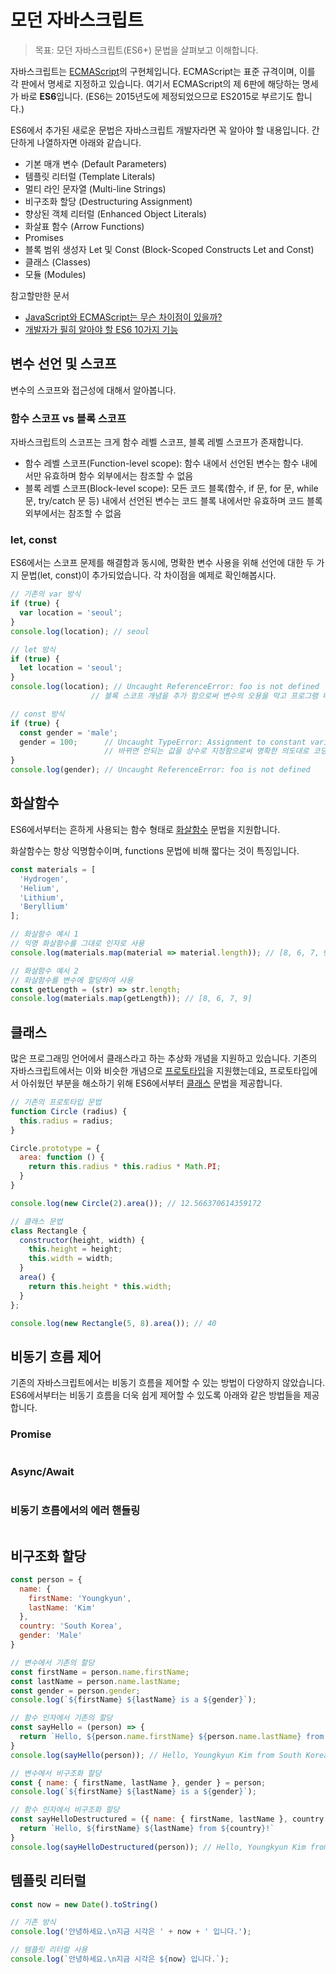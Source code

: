 # 모던 자바스크립트

> 목표: 모던 자바스크립트(ES6+) 문법을 살펴보고 이해합니다.

자바스크립트는 [ECMAScript](https://ko.wikipedia.org/wiki/ECMA%EC%8A%A4%ED%81%AC%EB%A6%BD%ED%8A%B8)의 구현체입니다. ECMAScript는 표준 규격이며, 이를 각 판에서 명세로 지정하고 있습니다. 여기서 ECMAScript의 제 6판에 해당하는 명세가 바로 **ES6**입니다. (ES6는 2015년도에 제정되었으므로 ES2015로 부르기도 합니다.)

ES6에서 추가된 새로운 문법은 자바스크립트 개발자라면 꼭 알아야 할 내용입니다. 간단하게 나열하자면 아래와 같습니다.

- 기본 매개 변수 (Default Parameters)
- 템플릿 리터럴 (Template Literals)
- 멀티 라인 문자열 (Multi-line Strings)
- 비구조화 할당 (Destructuring Assignment)
- 향상된 객체 리터럴 (Enhanced Object Literals)
- 화살표 함수 (Arrow Functions)
- Promises
- 블록 범위 생성자 Let 및 Const (Block-Scoped Constructs Let and Const)
- 클래스 (Classes)
- 모듈 (Modules)

참고할만한 문서
- [JavaScript와 ECMAScript는 무슨 차이점이 있을까?](https://wormwlrm.github.io/2018/10/03/What-is-the-difference-between-javascript-and-ecmascript.html)
- [개발자가 필히 알아야 할 ES6 10가지 기능](https://blog.asamaru.net/2017/08/14/top-10-es6-features/)

## 변수 선언 및 스코프

변수의 스코프와 접근성에 대해서 알아봅니다.

### 함수 스코프 vs 블록 스코프

자바스크립트의 스코프는 크게 함수 레벨 스코프, 블록 레벨 스코프가 존재합니다.

- 함수 레벨 스코프(Function-level scope): 함수 내에서 선언된 변수는 함수 내에서만 유효하며 함수 외부에서는 참조할 수 없음
- 블록 레벨 스코프(Block-level scope): 모든 코드 블록(함수, if 문, for 문, while 문, try/catch 문 등) 내에서 선언된 변수는 코드 블록 내에서만 유효하며 코드 블록 외부에서는 참조할 수 없음

### let, const

ES6에서는 스코프 문제를 해결함과 동시에, 명확한 변수 사용을 위해 선언에 대한 두 가지 문법(let, const)이 추가되었습니다. 각 차이점을 예제로 확인해봅시다.

```javascript
// 기존의 var 방식
if (true) {
  var location = 'seoul';
}
console.log(location); // seoul

// let 방식
if (true) {
  let location = 'seoul';
}
console.log(location); // Uncaught ReferenceError: foo is not defined
                  // 블록 스코프 개념을 추가 함으로써 변수의 오용을 막고 프로그램 버그를 줄일 수 있습니다.

// const 방식
if (true) {
  const gender = 'male';
  gender = 100;      // Uncaught TypeError: Assignment to constant variable
                     // 바뀌면 안되는 값을 상수로 지정함으로써 명확한 의도대로 코딩하고 버그를 줄일 수 있습니다.
}
console.log(gender); // Uncaught ReferenceError: foo is not defined
```

## 화살함수

ES6에서부터는 흔하게 사용되는 함수 형태로 [화살함수](https://developer.mozilla.org/en-US/docs/Web/JavaScript/Reference/Functions/Arrow_functions) 문법을 지원합니다.

화살함수는 항상 익명함수이며, functions 문법에 비해 짧다는 것이 특징입니다.

```javascript
const materials = [
  'Hydrogen',
  'Helium',
  'Lithium',
  'Beryllium'
];

// 화살함수 예시 1
// 익명 화살함수를 그대로 인자로 사용
console.log(materials.map(material => material.length)); // [8, 6, 7, 9]

// 화살함수 예시 2
// 화살함수를 변수에 할당하여 사용
const getLength = (str) => str.length;
console.log(materials.map(getLength)); // [8, 6, 7, 9]
```

## 클래스

많은 프로그래밍 언어에서 클래스라고 하는 추상화 개념을 지원하고 있습니다. 기존의 자바스크립트에서는 이와 비슷한 개념으로 [프로토타입](https://developer.mozilla.org/ko/docs/Web/JavaScript/Guide/Inheritance_and_the_prototype_chain)을 지원했는데요, 프로토타입에서 아쉬웠던 부분을 해소하기 위해 ES6에서부터 [클래스](https://developer.mozilla.org/ko/docs/Web/JavaScript/Reference/Classes) 문법을 제공합니다.

```javascript
// 기존의 프로토타입 문법
function Circle (radius) {
  this.radius = radius;
}

Circle.prototype = {
  area: function () {
    return this.radius * this.radius * Math.PI;
  }
}

console.log(new Circle(2).area()); // 12.566370614359172

// 클래스 문법
class Rectangle {
  constructor(height, width) {
    this.height = height;
    this.width = width;
  }
  area() {
    return this.height * this.width;
  }
};

console.log(new Rectangle(5, 8).area()); // 40
```

## 비동기 흐름 제어

기존의 자바스크립트에서는 비동기 흐름을 제어할 수 있는 방법이 다양하지 않았습니다. ES6에서부터는 비동기 흐름을 더욱 쉽게 제어할 수 있도록 아래와 같은 방법들을 제공합니다.

### Promise

```javascript
```

### Async/Await

```javascript
```

### 비동기 흐름에서의 에러 핸들링

```javascript
```

## 비구조화 할당

```javascript
const person = {
  name: {
    firstName: 'Youngkyun',
    lastName: 'Kim'
  },
  country: 'South Korea',
  gender: 'Male'
}

// 변수에서 기존의 할당
const firstName = person.name.firstName;
const lastName = person.name.lastName;
const gender = person.gender;
console.log(`${firstName} ${lastName} is a ${gender}`);

// 함수 인자에서 기존의 할당
const sayHello = (person) => {
  return `Hello, ${person.name.firstName} ${person.name.lastName} from ${person.country}!`
}
console.log(sayHello(person)); // Hello, Youngkyun Kim from South Korea!

// 변수에서 비구조화 할당
const { name: { firstName, lastName }, gender } = person;
console.log(`${firstName} ${lastName} is a ${gender}`);

// 함수 인자에서 비구조화 할당
const sayHelloDestructured = ({ name: { firstName, lastName }, country }) => {
  return `Hello, ${firstName} ${lastName} from ${country}!`
}
console.log(sayHelloDestructured(person)); // Hello, Youngkyun Kim from South Korea!
```

## 템플릿 리터럴

```javascript
const now = new Date().toString()

// 기존 방식
console.log('안녕하세요.\n지금 시각은 ' + now + ' 입니다.');

// 템플릿 리터럴 사용
console.log(`안녕하세요.\n지금 시각은 ${now} 입니다.`);
```
